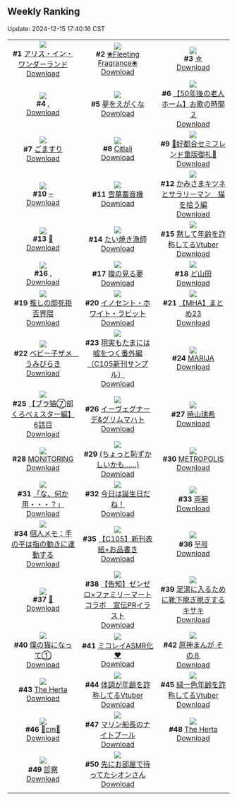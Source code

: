 ## Weekly Ranking
Update: 2024-12-15 17:40:16 CST

|      |      |      |
| :----: | :----: | :----: |
| ![](https://i.pixiv.re/c/240x480/img-master/img/2024/12/10/00/00/21/125049816_p0_master1200.jpg)<br>**#1** [アリス・イン・ワンダーランド](https://www.pixiv.net/artworks/125049816)<br>[Download](https://i.pixiv.re/img-original/img/2024/12/10/00/00/21/125049816_p0.png) | ![](https://i.pixiv.re/c/240x480/img-master/img/2024/12/08/08/00/06/124996182_p0_master1200.jpg)<br>**#2** [❀Fleeting Fragrance❀](https://www.pixiv.net/artworks/124996182)<br>[Download](https://i.pixiv.re/img-original/img/2024/12/08/08/00/06/124996182_p0.jpg) | ![](https://i.pixiv.re/c/240x480/img-master/img/2024/12/10/08/30/01/125057666_p0_master1200.jpg)<br>**#3** [☆](https://www.pixiv.net/artworks/125057666)<br>[Download](https://i.pixiv.re/img-original/img/2024/12/10/08/30/01/125057666_p0.jpg) |
| ![](https://i.pixiv.re/c/240x480/img-master/img/2024/12/08/13/50/53/125002892_p0_master1200.jpg)<br>**#4** [.](https://www.pixiv.net/artworks/125002892)<br>[Download](https://i.pixiv.re/img-original/img/2024/12/08/13/50/53/125002892_p0.jpg) | ![](https://i.pixiv.re/c/240x480/img-master/img/2024/12/09/16/58/09/125037420_p0_master1200.jpg)<br>**#5** [夢をえがくな](https://www.pixiv.net/artworks/125037420)<br>[Download](https://i.pixiv.re/img-original/img/2024/12/09/16/58/09/125037420_p0.png) | ![](https://i.pixiv.re/c/240x480/img-master/img/2024/12/10/18/00/21/125066249_p0_master1200.jpg)<br>**#6** [【50年後の老人ホーム】お歌の時間２](https://www.pixiv.net/artworks/125066249)<br>[Download](https://i.pixiv.re/img-original/img/2024/12/10/18/00/21/125066249_p0.jpg) |
| ![](https://i.pixiv.re/c/240x480/img-master/img/2024/12/09/20/30/05/125042935_p0_master1200.jpg)<br>**#7** [ごますり](https://www.pixiv.net/artworks/125042935)<br>[Download](https://i.pixiv.re/img-original/img/2024/12/09/20/30/05/125042935_p0.png) | ![](https://i.pixiv.re/c/240x480/img-master/img/2024/12/08/01/44/06/124990912_p0_master1200.jpg)<br>**#8** [Citlali](https://www.pixiv.net/artworks/124990912)<br>[Download](https://i.pixiv.re/img-original/img/2024/12/08/01/44/06/124990912_p0.png) | ![](https://i.pixiv.re/c/240x480/img-master/img/2024/12/08/00/12/20/124988790_p0_master1200.jpg)<br>**#9** [💜好都合セミフレンド重版御礼💜](https://www.pixiv.net/artworks/124988790)<br>[Download](https://i.pixiv.re/img-original/img/2024/12/08/00/12/20/124988790_p0.jpg) |
| ![](https://i.pixiv.re/c/240x480/img-master/img/2024/12/09/00/00/12/125021891_p0_master1200.jpg)<br>**#10** [~](https://www.pixiv.net/artworks/125021891)<br>[Download](https://i.pixiv.re/img-original/img/2024/12/09/00/00/12/125021891_p0.jpg) | ![](https://i.pixiv.re/c/240x480/img-master/img/2024/12/09/14/00/35/125034716_p0_master1200.jpg)<br>**#11** [雪華蓄音機](https://www.pixiv.net/artworks/125034716)<br>[Download](https://i.pixiv.re/img-original/img/2024/12/09/14/00/35/125034716_p0.jpg) | ![](https://i.pixiv.re/c/240x480/img-master/img/2024/12/09/07/00/21/125029274_p0_master1200.jpg)<br>**#12** [かみさまキツネとサラリーマン　猫を拾う編](https://www.pixiv.net/artworks/125029274)<br>[Download](https://i.pixiv.re/img-original/img/2024/12/09/07/00/21/125029274_p0.png) |
| ![](https://i.pixiv.re/c/240x480/img-master/img/2024/12/10/00/06/03/125050287_p0_master1200.jpg)<br>**#13** [🎀](https://www.pixiv.net/artworks/125050287)<br>[Download](https://i.pixiv.re/img-original/img/2024/12/10/00/06/03/125050287_p0.png) | ![](https://i.pixiv.re/c/240x480/img-master/img/2024/12/10/20/51/09/125070988_p0_master1200.jpg)<br>**#14** [たい焼き漁師](https://www.pixiv.net/artworks/125070988)<br>[Download](https://i.pixiv.re/img-original/img/2024/12/10/20/51/09/125070988_p0.png) | ![](https://i.pixiv.re/c/240x480/img-master/img/2024/12/09/21/06/32/125044078_p0_master1200.jpg)<br>**#15** [黙して年齢を詐称してるVtuber](https://www.pixiv.net/artworks/125044078)<br>[Download](https://i.pixiv.re/img-original/img/2024/12/09/21/06/32/125044078_p0.png) |
| ![](https://i.pixiv.re/c/240x480/img-master/img/2024/12/08/14/28/54/125003738_p0_master1200.jpg)<br>**#16** [.](https://www.pixiv.net/artworks/125003738)<br>[Download](https://i.pixiv.re/img-original/img/2024/12/08/14/28/54/125003738_p0.jpg) | ![](https://i.pixiv.re/c/240x480/img-master/img/2024/12/08/18/03/29/125009435_p0_master1200.jpg)<br>**#17** [獏の見る夢](https://www.pixiv.net/artworks/125009435)<br>[Download](https://i.pixiv.re/img-original/img/2024/12/08/18/03/29/125009435_p0.jpg) | ![](https://i.pixiv.re/c/240x480/img-master/img/2024/12/09/00/02/53/125022245_p0_master1200.jpg)<br>**#18** [ど山田](https://www.pixiv.net/artworks/125022245)<br>[Download](https://i.pixiv.re/img-original/img/2024/12/09/00/02/53/125022245_p0.png) |
| ![](https://i.pixiv.re/c/240x480/img-master/img/2024/12/10/04/36/35/125055054_p0_master1200.jpg)<br>**#19** [推しの即死拒否界隈](https://www.pixiv.net/artworks/125055054)<br>[Download](https://i.pixiv.re/img-original/img/2024/12/10/04/36/35/125055054_p0.jpg) | ![](https://i.pixiv.re/c/240x480/img-master/img/2024/12/09/00/09/39/125021984_p0_master1200.jpg)<br>**#20** [イノセント・ホワイト・ラビット](https://www.pixiv.net/artworks/125021984)<br>[Download](https://i.pixiv.re/img-original/img/2024/12/09/00/09/39/125021984_p0.jpg) | ![](https://i.pixiv.re/c/240x480/img-master/img/2024/12/08/23/41/22/125021171_p0_master1200.jpg)<br>**#21** [【MHA】まとめ23](https://www.pixiv.net/artworks/125021171)<br>[Download](https://i.pixiv.re/img-original/img/2024/12/08/23/41/22/125021171_p0.png) |
| ![](https://i.pixiv.re/c/240x480/img-master/img/2024/12/09/01/20/42/125024670_p0_master1200.jpg)<br>**#22** [ベビー子ザメ　うみびらき](https://www.pixiv.net/artworks/125024670)<br>[Download](https://i.pixiv.re/img-original/img/2024/12/09/01/20/42/125024670_p0.jpg) | ![](https://i.pixiv.re/c/240x480/img-master/img/2024/12/10/13/06/01/125009182_p0_master1200.jpg)<br>**#23** [現実もたまには嘘をつく番外編（C105新刊サンプル）](https://www.pixiv.net/artworks/125009182)<br>[Download](https://i.pixiv.re/img-original/img/2024/12/10/13/06/01/125009182_p0.jpg) | ![](https://i.pixiv.re/c/240x480/img-master/img/2024/12/09/05/08/05/125028030_p0_master1200.jpg)<br>**#24** [MARIJA](https://www.pixiv.net/artworks/125028030)<br>[Download](https://i.pixiv.re/img-original/img/2024/12/09/05/08/05/125028030_p0.jpg) |
| ![](https://i.pixiv.re/c/240x480/img-master/img/2024/12/09/19/59/48/125040244_p0_master1200.jpg)<br>**#25** [【ブラ猫⑦部 くろべぇスター編】 6話目](https://www.pixiv.net/artworks/125040244)<br>[Download](https://i.pixiv.re/img-original/img/2024/12/09/19/59/48/125040244_p0.jpg) | ![](https://i.pixiv.re/c/240x480/img-master/img/2024/12/10/00/06/10/125050293_p0_master1200.jpg)<br>**#26** [イーヴェグナーデ&グリムマハト](https://www.pixiv.net/artworks/125050293)<br>[Download](https://i.pixiv.re/img-original/img/2024/12/10/00/06/10/125050293_p0.jpg) | ![](https://i.pixiv.re/c/240x480/img-master/img/2024/12/09/15/42/28/125036236_p0_master1200.jpg)<br>**#27** [暁山瑞希](https://www.pixiv.net/artworks/125036236)<br>[Download](https://i.pixiv.re/img-original/img/2024/12/09/15/42/28/125036236_p0.jpg) |
| ![](https://i.pixiv.re/c/240x480/img-master/img/2024/12/09/07/53/33/125029901_p0_master1200.jpg)<br>**#28** [MONITORING](https://www.pixiv.net/artworks/125029901)<br>[Download](https://i.pixiv.re/img-original/img/2024/12/09/07/53/33/125029901_p0.png) | ![](https://i.pixiv.re/c/240x480/img-master/img/2024/12/09/17/08/22/125037689_p0_master1200.jpg)<br>**#29** [(ちょっと恥ずかしいかも……)](https://www.pixiv.net/artworks/125037689)<br>[Download](https://i.pixiv.re/img-original/img/2024/12/09/17/08/22/125037689_p0.jpg) | ![](https://i.pixiv.re/c/240x480/img-master/img/2024/12/09/05/13/37/125028102_p0_master1200.jpg)<br>**#30** [METROPOLIS](https://www.pixiv.net/artworks/125028102)<br>[Download](https://i.pixiv.re/img-original/img/2024/12/09/05/13/37/125028102_p0.jpg) |
| ![](https://i.pixiv.re/c/240x480/img-master/img/2024/12/09/00/00/22/125021935_p0_master1200.jpg)<br>**#31** [「な、何か用・・・？」](https://www.pixiv.net/artworks/125021935)<br>[Download](https://i.pixiv.re/img-original/img/2024/12/09/00/00/22/125021935_p0.png) | ![](https://i.pixiv.re/c/240x480/img-master/img/2024/12/09/18/49/25/125040055_p0_master1200.jpg)<br>**#32** [今日は誕生日だね！](https://www.pixiv.net/artworks/125040055)<br>[Download](https://i.pixiv.re/img-original/img/2024/12/09/18/49/25/125040055_p0.png) | ![](https://i.pixiv.re/c/240x480/img-master/img/2024/12/10/00/00/18/125049799_p0_master1200.jpg)<br>**#33** [両腕](https://www.pixiv.net/artworks/125049799)<br>[Download](https://i.pixiv.re/img-original/img/2024/12/10/00/00/18/125049799_p0.png) |
| ![](https://i.pixiv.re/c/240x480/img-master/img/2024/12/10/06/00/04/125055824_p0_master1200.jpg)<br>**#34** [個人メモ：手の平は指の動きに連動する](https://www.pixiv.net/artworks/125055824)<br>[Download](https://i.pixiv.re/img-original/img/2024/12/10/06/00/04/125055824_p0.jpg) | ![](https://i.pixiv.re/c/240x480/img-master/img/2024/12/09/07/37/38/125029727_p0_master1200.jpg)<br>**#35** [【C105】新刊表紙+お品書き](https://www.pixiv.net/artworks/125029727)<br>[Download](https://i.pixiv.re/img-original/img/2024/12/09/07/37/38/125029727_p0.jpg) | ![](https://i.pixiv.re/c/240x480/img-master/img/2024/12/09/00/00/28/125021959_p0_master1200.jpg)<br>**#36** [무제](https://www.pixiv.net/artworks/125021959)<br>[Download](https://i.pixiv.re/img-original/img/2024/12/09/00/00/28/125021959_p0.jpg) |
| ![](https://i.pixiv.re/c/240x480/img-master/img/2024/12/09/00/00/33/125021983_p0_master1200.jpg)<br>**#37** [🖤](https://www.pixiv.net/artworks/125021983)<br>[Download](https://i.pixiv.re/img-original/img/2024/12/09/00/00/33/125021983_p0.jpg) | ![](https://i.pixiv.re/c/240x480/img-master/img/2024/12/09/00/00/18/125021922_p0_master1200.jpg)<br>**#38** [【告知】ゼンゼロ×ファミリーマートコラボ　宣伝PRイラスト](https://www.pixiv.net/artworks/125021922)<br>[Download](https://i.pixiv.re/img-original/img/2024/12/09/00/00/18/125021922_p0.png) | ![](https://i.pixiv.re/c/240x480/img-master/img/2024/12/08/08/00/04/124996174_p0_master1200.jpg)<br>**#39** [足湯に入るために靴下脱ぎ脱ぎするキサキ](https://www.pixiv.net/artworks/124996174)<br>[Download](https://i.pixiv.re/img-original/img/2024/12/08/08/00/04/124996174_p0.jpg) |
| ![](https://i.pixiv.re/c/240x480/img-master/img/2024/12/10/12/00/05/125060272_p0_master1200.jpg)<br>**#40** [僕の猫になって①](https://www.pixiv.net/artworks/125060272)<br>[Download](https://i.pixiv.re/img-original/img/2024/12/10/12/00/05/125060272_p0.jpg) | ![](https://i.pixiv.re/c/240x480/img-master/img/2024/12/09/17/30/00/125038091_p0_master1200.jpg)<br>**#41** [ミコレイASMR化♥](https://www.pixiv.net/artworks/125038091)<br>[Download](https://i.pixiv.re/img-original/img/2024/12/09/17/30/00/125038091_p0.jpg) | ![](https://i.pixiv.re/c/240x480/img-master/img/2024/12/08/19/31/04/125012050_p0_master1200.jpg)<br>**#42** [原神まんが その８](https://www.pixiv.net/artworks/125012050)<br>[Download](https://i.pixiv.re/img-original/img/2024/12/08/19/31/04/125012050_p0.jpg) |
| ![](https://i.pixiv.re/c/240x480/img-master/img/2024/12/09/19/40/18/125041530_p0_master1200.jpg)<br>**#43** [The Herta](https://www.pixiv.net/artworks/125041530)<br>[Download](https://i.pixiv.re/img-original/img/2024/12/09/19/40/18/125041530_p0.png) | ![](https://i.pixiv.re/c/240x480/img-master/img/2024/12/10/20/09/58/125069864_p0_master1200.jpg)<br>**#44** [体調が年齢を詐称してるVtuber](https://www.pixiv.net/artworks/125069864)<br>[Download](https://i.pixiv.re/img-original/img/2024/12/10/20/09/58/125069864_p0.png) | ![](https://i.pixiv.re/c/240x480/img-master/img/2024/12/08/21/13/58/125015646_p0_master1200.jpg)<br>**#45** [緑一色年齢を詐称してるVtuber](https://www.pixiv.net/artworks/125015646)<br>[Download](https://i.pixiv.re/img-original/img/2024/12/08/21/13/58/125015646_p0.png) |
| ![](https://i.pixiv.re/c/240x480/img-master/img/2024/12/09/20/46/02/125043364_p0_master1200.jpg)<br>**#46** [🪸cm🪸](https://www.pixiv.net/artworks/125043364)<br>[Download](https://i.pixiv.re/img-original/img/2024/12/09/20/46/02/125043364_p0.png) | ![](https://i.pixiv.re/c/240x480/img-master/img/2024/12/09/20/21/29/125042709_p0_master1200.jpg)<br>**#47** [マリン船長のナイトプール](https://www.pixiv.net/artworks/125042709)<br>[Download](https://i.pixiv.re/img-original/img/2024/12/09/20/21/29/125042709_p0.jpg) | ![](https://i.pixiv.re/c/240x480/img-master/img/2024/12/09/13/35/00/125034339_p0_master1200.jpg)<br>**#48** [The Herta](https://www.pixiv.net/artworks/125034339)<br>[Download](https://i.pixiv.re/img-original/img/2024/12/09/13/35/00/125034339_p0.png) |
| ![](https://i.pixiv.re/c/240x480/img-master/img/2024/12/09/12/14/07/125033115_p0_master1200.jpg)<br>**#49** [診察](https://www.pixiv.net/artworks/125033115)<br>[Download](https://i.pixiv.re/img-original/img/2024/12/09/12/14/07/125033115_p0.png) | ![](https://i.pixiv.re/c/240x480/img-master/img/2024/12/08/00/11/08/124988748_p0_master1200.jpg)<br>**#50** [先にお部屋で待ってたシオンさん](https://www.pixiv.net/artworks/124988748)<br>[Download](https://i.pixiv.re/img-original/img/2024/12/08/00/11/08/124988748_p0.png) |
|      |
